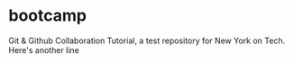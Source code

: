 # bootcamp
Git &amp; Github Collaboration Tutorial, a test repository for New York on Tech.
Here's another line 
